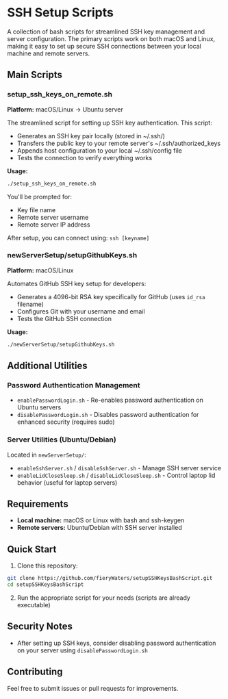 # SSH Setup Scripts

A collection of bash scripts for streamlined SSH key management and server configuration. The primary scripts work on both macOS and Linux, making it easy to set up secure SSH connections between your local machine and remote servers.

## Main Scripts

### setup_ssh_keys_on_remote.sh
**Platform:** macOS/Linux → Ubuntu server

The streamlined script for setting up SSH key authentication. This script:
- Generates an SSH key pair locally (stored in ~/.ssh/)
- Transfers the public key to your remote server's ~/.ssh/authorized_keys
- Appends host configuration to your local ~/.ssh/config file
- Tests the connection to verify everything works

**Usage:**
```bash
./setup_ssh_keys_on_remote.sh
```

You'll be prompted for:
- Key file name
- Remote server username
- Remote server IP address

After setup, you can connect using: `ssh [keyname]`

### newServerSetup/setupGithubKeys.sh
**Platform:** macOS/Linux

Automates GitHub SSH key setup for developers:
- Generates a 4096-bit RSA key specifically for GitHub (uses `id_rsa` filename)
- Configures Git with your username and email
- Tests the GitHub SSH connection

**Usage:**
```bash
./newServerSetup/setupGithubKeys.sh
```

## Additional Utilities

### Password Authentication Management
- `enablePasswordLogin.sh` - Re-enables password authentication on Ubuntu servers
- `disablePasswordLogin.sh` - Disables password authentication for enhanced security (requires sudo)

### Server Utilities (Ubuntu/Debian)
Located in `newServerSetup/`:
- `enableSshServer.sh` / `disableSshServer.sh` - Manage SSH server service
- `enableLidCloseSleep.sh` / `disableLidCloseSleep.sh` - Control laptop lid behavior (useful for laptop servers)

## Requirements

- **Local machine:** macOS or Linux with bash and ssh-keygen
- **Remote servers:** Ubuntu/Debian with SSH server installed

## Quick Start

1. Clone this repository:
```bash
git clone https://github.com/fieryWaters/setupSSHKeysBashScript.git
cd setupSSHKeysBashScript
```

2. Run the appropriate script for your needs (scripts are already executable)

## Security Notes

- After setting up SSH keys, consider disabling password authentication on your server using `disablePasswordLogin.sh`

## Contributing

Feel free to submit issues or pull requests for improvements.